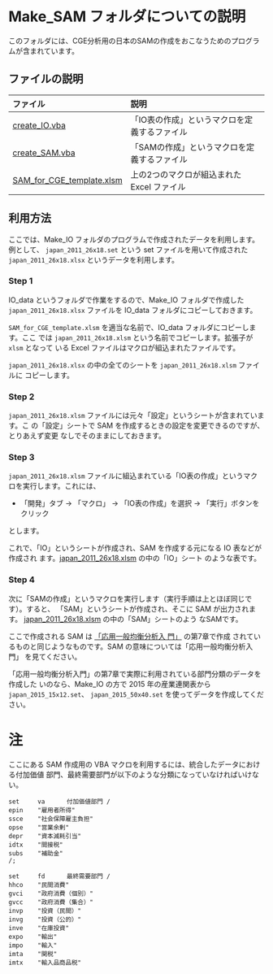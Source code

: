 Make_SAM フォルダについての説明
==============================

このフォルダには、CGE分析用の日本のSAMの作成をおこなうためのプログラムが含まれています。




## ファイルの説明

| ファイル                                               | 説明                                         |
|:-------------------------------------------------------|:---------------------------------------------|
| [create_IO.vba](create_IO.vba)                         | 「IO表の作成」というマクロを定義するファイル |
| [create_SAM.vba](create_SAM.vba)                       | 「SAMの作成」というマクロを定義するファイル  |
| [SAM_for_CGE_template.xlsm](SAM_for_CGE_template.xlsm) | 上の2つのマクロが組込まれた Excel ファイル   |


## 利用方法

ここでは、Make_IO フォルダのプログラムで作成されたデータを利用します。例として、
`japan_2011_26x18.set` という set ファイルを用いて作成された
`japan_2011_26x18.xlsx` というデータを利用します。


### Step 1

IO_data というフォルダで作業をするので、Make_IO フォルダで作成した
`japan_2011_26x18.xlsx` ファイルを IO_data フォルダにコピーしておきます。

`SAM_for_CGE_template.xlsm` を適当な名前で、IO_data フォルダにコピーします。ここ
では `japan_2011_26x18.xlsm` という名前でコピーします。拡張子が `xlsm` となって
いる Excel ファイルはマクロが組込まれたファイルです。

`japan_2011_26x18.xlsx` の中の全てのシートを `japan_2011_26x18.xlsm` ファイルに
コピーします。

### Step 2

`japan_2011_26x18.xlsm` ファイルには元々「設定」というシートが含まれています。こ
の「設定」シートで SAM を作成するときの設定を変更できるのですが、とりあえず変更
なしでそのままにしておきます。


### Step 3

`japan_2011_26x18.xlsm` ファイルに組込まれている「IO表の作成」というマクロを実行します。これには、

+ 「開発」タブ → 「マクロ」 → 「IO表の作成」を選択 → 「実行」ボタンをクリック

とします。

これで、「IO」というシートが作成され、SAM を作成する元になる IO 表などが作成され
ます。[japan_2011_26x18.xlsm](IO_data/japan_2011_26x18.xlsm) の中の「IO」シート
のような表です。


### Step 4

次に「SAMの作成」というマクロを実行します（実行手順は上とほぼ同じです）。すると、
「SAM」というシートが作成され、そこに SAM が出力されます。
[japan_2011_26x18.xlsm](IO_data/japan_2011_26x18.xlsm) の中の「SAM」シートのよう
なSAMです。

ここで作成される SAM は [「応用一般均衡分析入
門」](https://shirotakeda.github.io/ja/research-ja/cge-howto.html) の第7章で作成
されているものと同じようなものです。SAM の意味については「応用一般均衡分析入門」
を見てください。

「応用一般均衡分析入門」の第7章で実際に利用されている部門分類のデータを作成した
いのなら、Make_IO の方で 2015 年の産業連関表から `japan_2015_15x12.set`、
`japan_2015_50x40.set` を使ってデータを作成してください。


# 注

ここにある SAM 作成用の VBA マクロを利用するには、統合したデータにおける付加価値
部門、最終需要部門が以下のような分類になっていなければいけない。

```
set     va      付加価値部門 /
epin    "雇用者所得"
ssce    "社会保障雇主負担"
opse    "営業余剰"
depr    "資本減耗引当"
idtx    "間接税"
subs    "補助金"
/;

set     fd      最終需要部門 /
hhco    "民間消費"
gvci    "政府消費（個別）"
gvcc    "政府消費（集合）"
invp    "投資（民間）"
invg    "投資（公的）"
inve    "在庫投資"
expo    "輸出"
impo    "輸入"
imta    "関税"
imtx    "輸入品商品税"
```









<!--
--------------------
Local Variables:
mode: markdown
fill-column: 80
coding: utf-8-dos
End:
-->

